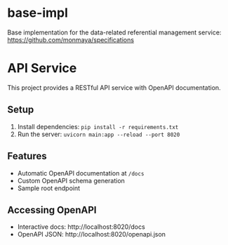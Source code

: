 # base-impl
Base implementation for the data-related referential management service:
https://github.com/monmaya/specifications

# API Service

This project provides a RESTful API service with OpenAPI documentation.

## Setup
1. Install dependencies: `pip install -r requirements.txt`
2. Run the server: `uvicorn main:app --reload --port 8020`

## Features
- Automatic OpenAPI documentation at `/docs`
- Custom OpenAPI schema generation
- Sample root endpoint

## Accessing OpenAPI
- Interactive docs: http://localhost:8020/docs
- OpenAPI JSON: http://localhost:8020/openapi.json

